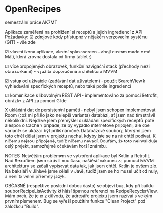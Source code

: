 # OpenRecipes
semestrální práce AK7MT

Aplikace zaměřená na prohlížení si receptů a jejich ingrediencí z API.
Požadavky:
☑ zdrojové kódy přístupné v nějakém verzovacím systému (GIT) - vše zde

☑ vlastní ikona aplikace, vlastní splashscreen - obojí custom made o mé Máti, která zrovna dostala od firmy tablet :)

☑ více propojených obrazovek, funkční navigační stack (přechody mezi obrazovkami) - využita doporučená architektura MVVM 

☑ vstup od uživatele (zadávání dat uživatelem) - použit SearchView k vyhledávání specifických receptů, nebo také podle ingrediencí 

☑ komunikace s libovolným REST API - implementováno za pomoci Retrofit, obrázky z API za pomoci Glide

X ukládání dat do persistentní paměti - nebyl jsem schopen implementovat Room (což mi přišlo jako nejlepší varianta) databázi, ať jsem nad tím strávil několik dní.
Nejdříve jsem přemýšlel o ukládání specifických receptů, poté alespoň o Cache v případě, že by vypadlo internetové připojení, ale obě varianty se ukázali být příliš náročné.
Databázové soubory, kterými jsem toto chtěl dělat jsem v projektu nechal, kdyby jste se na ně chtěl podívat. K ničemu nejsou připojené, tudíž ničemu nevadí.
Doufám, že toto neinvaliduje celý projekt, samozřejmě očekávám horší známku.

NOTES:
Největším problémem ve vytvoření aplikace byl Kotlin a Retrofit. 
Nad Retrofitem jsem strávil moc času, naštěstí nakonec za pomoci MVVM architektury se začali vypisovat data tak, jak jsem chtěl.
Kotlin je ovšem zlo. Na bakaláři v Jihlavě jsme dělali v Javě, tudíž jsem se ho musel učit od nuly, a není to velmi příjemný jazyk.

OBČASNĚ (respektive poslední dobou často) se objeví bug, kdy při buildu soubor RecipeListActivity.kt hlásí špatnou referenci na RecipeRecyclerView. 
Mám pocit, že je to z důvodu, že adresáře projektu jsem nazíval s velkým prvním písmenem. 
Bug se vyřeší použitím funkce "Clean Project" pod záložkou "Build".

